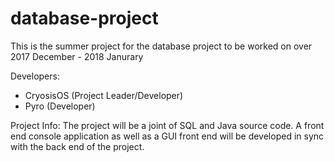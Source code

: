 # database-project
This is the summer project for the database project to be worked on over 2017 December - 2018 Janurary

Developers:
  - CryosisOS (Project Leader/Developer)
  - Pyro (Developer)
  
Project Info:
The project will be a joint of SQL and Java source code. A front end console application as well as a GUI front end will be developed in sync with the back end of the project.
